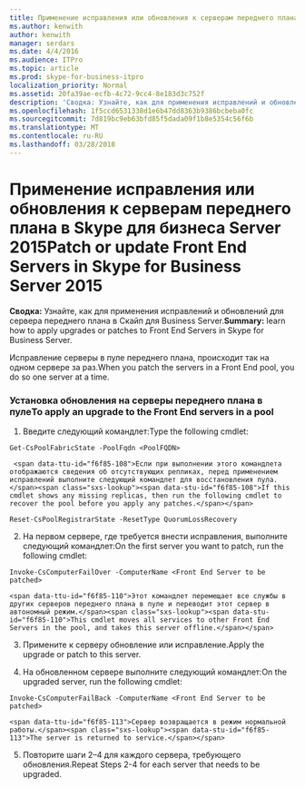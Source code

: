 ```yaml
---
title: Применение исправления или обновления к серверам переднего плана в Skype для бизнеса Server 2015
ms.author: kenwith
author: kenwith
manager: serdars
ms.date: 4/4/2016
ms.audience: ITPro
ms.topic: article
ms.prod: skype-for-business-itpro
localization_priority: Normal
ms.assetid: 20fa39ae-ecfb-4c72-9cc4-8e183d3c752f
description: 'Сводка: Узнайте, как для применения исправлений и обновлений для сервера переднего плана в Скайп для Business Server.'
ms.openlocfilehash: 1f5ccd6531338d1e6b47dd8363b9386bcbeba0fc
ms.sourcegitcommit: 7d819bc9eb63bfd85f5dada09f1b8e5354c56f6b
ms.translationtype: MT
ms.contentlocale: ru-RU
ms.lasthandoff: 03/28/2018
---
```

# <a name="patch-or-update-front-end-servers-in-skype-for-business-server-2015"></a><span data-ttu-id="f6f85-103">Применение исправления или обновления к серверам переднего плана в Skype для бизнеса Server 2015</span><span class="sxs-lookup"><span data-stu-id="f6f85-103">Patch or update Front End Servers in Skype for Business Server 2015</span></span>
 
<span data-ttu-id="f6f85-104">**Сводка:** Узнайте, как для применения исправлений и обновлений для сервера переднего плана в Скайп для Business Server.</span><span class="sxs-lookup"><span data-stu-id="f6f85-104">**Summary:** learn how to apply upgrades or patches to Front End Servers in Skype for Business Server.</span></span>
  
<span data-ttu-id="f6f85-105">Исправление серверы в пуле переднего плана, происходит так на одном сервере за раз.</span><span class="sxs-lookup"><span data-stu-id="f6f85-105">When you patch the servers in a Front End pool, you do so one server at a time.</span></span> 
  
### <a name="to-apply-an-upgrade-to-the-front-end-servers-in-a-pool"></a><span data-ttu-id="f6f85-106">Установка обновления на серверы переднего плана в пуле</span><span class="sxs-lookup"><span data-stu-id="f6f85-106">To apply an upgrade to the Front End servers in a pool</span></span>

1. <span data-ttu-id="f6f85-107">Введите следующий командлет:</span><span class="sxs-lookup"><span data-stu-id="f6f85-107">Type the following cmdlet:</span></span>
    
  ```
  Get-CsPoolFabricState -PoolFqdn <PoolFQDN>
  ```

     <span data-ttu-id="f6f85-108">Если при выполнении этого командлета отображаются сведения об отсутствующих репликах, перед применением исправлений выполните следующий командлет для восстановления пула.</span><span class="sxs-lookup"><span data-stu-id="f6f85-108">If this cmdlet shows any missing replicas, then run the following cmdlet to recover the pool before you apply any patches.</span></span>
    
  ```
  Reset-CsPoolRegistrarState -ResetType QuorumLossRecovery
  ```

2. <span data-ttu-id="f6f85-109">На первом сервере, где требуется внести исправления, выполните следующий командлет:</span><span class="sxs-lookup"><span data-stu-id="f6f85-109">On the first server you want to patch, run the following cmdlet:</span></span>
    
  ```
  Invoke-CsComputerFailOver -ComputerName <Front End Server to be patched>
  ```

    <span data-ttu-id="f6f85-110">Этот командлет перемещает все службы в других серверов переднего плана в пуле и переводит этот сервер в автономный режим.</span><span class="sxs-lookup"><span data-stu-id="f6f85-110">This cmdlet moves all services to other Front End Servers in the pool, and takes this server offline.</span></span>
    
3. <span data-ttu-id="f6f85-111">Примените к серверу обновление или исправление.</span><span class="sxs-lookup"><span data-stu-id="f6f85-111">Apply the upgrade or patch to this server.</span></span>
    
4. <span data-ttu-id="f6f85-112">На обновленном сервере выполните следующий командлет:</span><span class="sxs-lookup"><span data-stu-id="f6f85-112">On the upgraded server, run the following cmdlet:</span></span>
    
  ```
  Invoke-CsComputerFailBack -ComputerName <Front End Server to be patched>
  ```

    <span data-ttu-id="f6f85-113">Сервер возвращается в режим нормальной работы.</span><span class="sxs-lookup"><span data-stu-id="f6f85-113">The server is returned to service.</span></span>
    
5. <span data-ttu-id="f6f85-114">Повторите шаги 2–4 для каждого сервера, требующего обновления.</span><span class="sxs-lookup"><span data-stu-id="f6f85-114">Repeat Steps 2-4 for each server that needs to be upgraded.</span></span>
    

